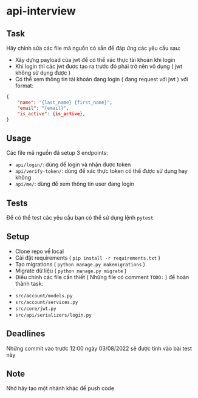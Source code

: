 # api-interview

## Task
Hãy chỉnh sửa các file mã nguồn có sẵn để đáp ứng các yêu cầu sau:
* Xây dựng payload của jwt để có thể xác thực tài khoản khi login
* Khi login thì các jwt được tạo ra trước đó phải trở nên vô dụng ( jwt không sử dụng được )
* Có thể xem thông tin tài khoản đang login ( đang request với jwt ) với format: 
```json
{
    "name": "{last_name} {first_name}",
    "email": "{email}",
    "is_active": {is_active},
}
```


## Usage
Các file mã nguồn đã setup 3 endpoints:
- ```api/login/```: dùng để login và nhận được token
- ```api/verify-token/```: dùng để xác thực token có thể được sử dụng hay không
- ```api/me/```: dùng để xem thông tin user đang login

## Tests
Để có thể test các yêu cầu bạn có thể sử dụng lệnh ```pytest```


## Setup
* Clone repo về local
* Cài đặt requirements ( ```pip install -r requirements.txt``` )
* Tạo migrations ( ```python manage.py makemigrations``` )
* Migrate dữ liệu ( ```python manage.py migrate``` )
* Điều chỉnh các file cần thiết ( Những file có comment ```TODO:``` ) để hoàn thành task:
- ```src/account/models.py```
- ```src/account/services.py```
- ```src/core/jwt.py```
- ```src/api/serializers/login.py```


## Deadlines
Những commit vào trước 12:00 ngày 03/08/2022 sẽ được tính vào bài test này


## Note
Nhớ hãy tạo một nhánh khác để push code

